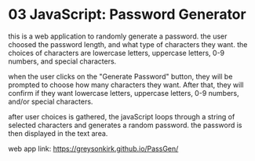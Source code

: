 # 03 JavaScript: Password Generator

this is a web application to randomly generate a password. 
the user choosed the password length, and what type of characters they want. 
the choices of characters are lowercase letters, uppercase letters, 0-9 numbers, and special characters. 

when the user clicks on the "Generate Password" button, they will be prompted to choose how many characters they want.
After that, they will confirm if they want lowercase letters, uppercase letters, 0-9 numbers, and/or special characters. 

after user choices is gathered, the javaScript loops through a string of selected characters and generates a random password. 
the password is then displayed in the text area. 

web app link: https://greysonkirk.github.io/PassGen/